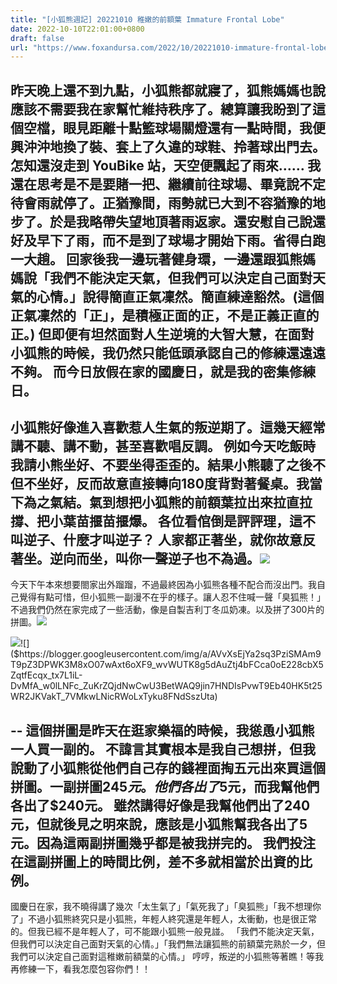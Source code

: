 ```yaml
---
title: "[小狐熊週記] 20221010 稚嫩的前額葉 Immature Frontal Lobe"
date: 2022-10-10T22:01:00+0800
draft: false
url: "https://www.foxandursa.com/2022/10/20221010-immature-frontal-lobe.html"
---
```


昨天晚上還不到九點，小狐熊都就寢了，狐熊媽媽也說應該不需要我在家幫忙維持秩序了。總算讓我盼到了這個空檔，眼見距離十點籃球場關燈還有一點時間，我便興沖沖地換了裝、套上了久違的球鞋、拎著球出門去。怎知還沒走到 YouBike 站，天空便飄起了雨來……
我還在思考是不是要賭一把、繼續前往球場、畢竟說不定待會雨就停了。正猶豫間，雨勢就已大到不容猶豫的地步了。於是我略帶失望地頂著雨返家。還安慰自己說還好及早下了雨，而不是到了球場才開始下雨。省得白跑一大趟。
回家後我一邊玩著健身環，一邊還跟狐熊媽媽說「我們不能決定天氣，但我們可以決定自己面對天氣的心情。」說得簡直正氣凜然。簡直練達豁然。(這個正氣凜然的「正」，是積極正面的正，不是正義正直的正。)
但即便有坦然面對人生逆境的大智大慧，在面對小狐熊的時候，我仍然只能低頭承認自己的修練還遠遠不夠。
而今日放假在家的國慶日，就是我的密集修練日。
--
小狐熊好像進入喜歡惹人生氣的叛逆期了。這幾天經常講不聽、講不動，甚至喜歡唱反調。
例如今天吃飯時我請小熊坐好、不要坐得歪歪的。結果小熊聽了之後不但不坐好，反而故意直接轉向180度背對著餐桌。我當下為之氣結。氣到想把小狐熊的前額葉拉出來拉直拉撐、把小葉苗揠苗揠爆。
各位看倌倒是評評理，這不叫逆子、什麼才叫逆子？
人家都正著坐，就你故意反著坐。逆向而坐，叫你一聲逆子也不為過。![]($https://blogger.googleusercontent.com/img/a/AVvXsEhxRdlyzqu-9j-0pNo0GvtIvfHhnxMi8nMkUW2a65t5U1q6b_uPJhRtZT13FG_ROeQcAm4Allh7YHEYtrI2vm9CkSG8TttqvAjwww_sP7Fm4OlmhF5BcBgCLH7mI8OYZQcZHfYEyqWgWnMZKjueFyllZH63djMKGsnFdGqm7shBgXudG4v0GHGuITgD)
 
--
今天下午本來想要閤家出外蹓蹓，不過最終因為小狐熊各種不配合而沒出門。我自己覺得有點可惜，但小狐熊一副漫不在乎的樣子。讓人忍不住喊一聲「臭狐熊！」
不過我們仍然在家完成了一些活動，像是自製吉利丁冬瓜奶凍。以及拼了300片的拼圖。![]($https://blogger.googleusercontent.com/img/a/AVvXsEicZDteIMHCLZ3V8piaGpglfxsMD9mZqqNnf_LJxvmvMhcPLII-JfwIE31V7wE_H3wLbSnVI_Dm-Zvt1SP8WzA-0MzaFtErIqO_5cuzAwzQQbd4Y8orHyPgcMj0elZlc00Ytk20TSC0b0TrFZeJUt5bLnbblVlSk7ZQa7ZjAya15Qi9IblByzzKzUdj)


![]($https://blogger.googleusercontent.com/img/a/AVvXsEigbvlcdgv0s5frRWHPd4-eSGwEZmAFAFXAJdbEOFjzTYEOqQBBJ3obzOu1pl7Rm1qPUjOIoqCO_b2CHcLCozXcr7fVUWHQ_CyGJIqXAO3MW2ygbMWI0ND3GWWPlG-MUI2VVPb7hp2EzfYoXzjijJLCvr5mPOq419rKPp2jh_5Be_wzAXj2GTa7tlQn)![]($https://blogger.googleusercontent.com/img/a/AVvXsEjYa2sq3PziSMAm9T9pZ3DPWK3M8xO07wAxt6oXF9_wvWUTK8g5dAuZtj4bFCca0oE228cbX5ZqtfEcqx_tx7L1iL-DvMfA_w0lLNFc_ZuKrZQjdNwCwU3BetWAQ9jin7HNDIsPvwT9Eb40HK5t25WR2JKVakT_7VMkwLNicRWoLxTyku8FNdSszUta)


--
這個拼圖是昨天在逛家樂福的時候，我慫恿小狐熊一人買一副的。
不諱言其實根本是我自己想拼，但我說動了小狐熊從他們自己存的錢裡面掏五元出來買這個拼圖。一副拼圖$245元。他們各出了$5元，而我幫他們各出了$240元。
雖然講得好像是我幫他們出了240元，但就後見之明來說，應該是小狐熊幫我各出了5元。因為這兩副拼圖幾乎都是被我拼完的。
我們投注在這副拼圖上的時間比例，差不多就相當於出資的比例。
--
國慶日在家，我不曉得講了幾次「太生氣了」「氣死我了」「臭狐熊」「我不想理你了」不過小狐熊終究只是小狐熊，年輕人終究還是年輕人，太衝動，也是很正常的。但我已經不是年輕人了，可不能跟小狐熊一般見諩。
「我們不能決定天氣，但我們可以決定自己面對天氣的心情。」「我們無法讓狐熊的前額葉完熟於一夕，但我們可以決定自己面對這稚嫩前額葉的心情。」
哼哼，叛逆的小狐熊等著瞧！等我再修練一下，看我怎麼包容你們！！

